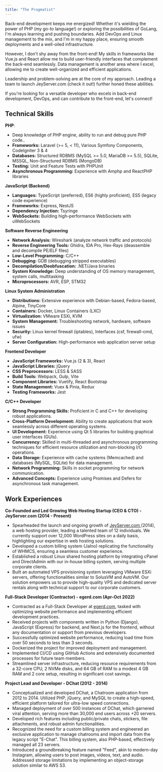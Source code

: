 ```yaml
---
title: "The Pragmatist"
---
```



Back-end development keeps me energized! Whether it's wielding the power of PHP (my go-to language!) or exploring the possibilities of GoLang, I'm always learning and pushing boundaries. Add DevOps and Linux management to the mix, and I'm in my happy place, ensuring smooth deployments and a well-oiled infrastructure.

However, I don't shy away from the front-end! My skills in frameworks like Vue.js and React allow me to build user-friendly interfaces that complement the back-end seamlessly. Data management is another area where I excel, allowing me to create well-organized and efficient applications.

Leadership and problem-solving are at the core of my approach. Leading a team to launch JeyServer.com (check it out!) further honed these abilities.

If you're looking for a versatile developer who excels in back-end development, DevOps, and can contribute to the front-end, let's connect!

Technical Skills
----------------

**PHP**:

*   Deep knowledge of PHP engine, ability to run and debug pure PHP code..
*   **Frameworks:** Laravel (>= 5, < 11), Various Symfony Components, CodeIgniter 3 & 4
*   **Databases:** Structured RDBMS (MySQL >= 5.0, MariaDB >= 5.5), SQLite, MSSQL, Non-Structured RDBMS (MongoDB)
*   **Testing:** Unit and Feature Tests with PHPUnit
*   **Asynchronous Programming:** Experience with Amphp and ReactPHP libraries

**JavaScript (Backend)**

*   **Languages:** TypeScript (preferred), ES6 (highly proficient), ES5 (legacy code experience)
*   **Frameworks:** Express, NestJS
*   **Dependency Injection:** Tsyringe
*   **WebSockets:** Building high-performance WebSockets with uWebSockets

**Software Reverse Engineering**

*   **Network Analysis:** Wireshark (analyze network traffic and protocols)
*   **Reverse Engineering Tools:** Ghidra, IDA Pro, Hex-Rays (deassemble and decompile PE/ELF files)
*   **Low-Level Programming:** C/C++
*   **Debugging:** GDB (debugging stripped executables)
*   **Decompilation/Deobfuscation:** .NET/Java binaries
*   **System Knowledge:** Deep understanding of OS memory management, system calls, multitasking
*   **Microprocessors:** AVR, ESP, STM32

**Linux System Administration**

*   **Distributions:** Extensive experience with Debian-based, Fedora-based, Alpine, TinyCore
*   **Containers:** Docker, Linux Containers (LXC)
*   **Virtualization:** VMware ESXi, KVM
*   **System Management:** Troubleshooting network, hardware, software issues
*   **Security:** Linux kernel firewall (iptables), Interfaces (csf, firewall-cmd, ufw)
*   **Server Configuration:** High-performance web application server setup

**Frontend Developer**

*   **JavaScript Frameworks:** Vue.js (2 & 3), React
*   **JavaScript Libraries:** jQuery
*   **CSS Preprocessors:** LESS & SASS
*   **Build Tools:** Webpack, Gulp, Vite
*   **Component Libraries:** Vuetify, React Bootstrap
*   **State Management:** Vuex & Pinia, Redux
*   **Testing Frameworks:** Jest

**C/C++ Developer**

*   **Strong Programming Skills:** Proficient in C and C++ for developing robust applications.
*   **Cross-Platform Development:** Ability to create applications that work seamlessly across different operating systems.
*   **UI Development:** Experience using Qt 5 libraries for building graphical user interfaces (GUIs).
*   **Concurrency:** Skilled in multi-threaded and asynchronous programming techniques for efficient resource utilization and non-blocking I/O operations.
*   **Data Storage:** Experience with cache systems (Memcached) and databases (MySQL, SQLite) for data management.
*   **Network Programming:** Skills in socket programming for network communication.
*   **Advanced Concepts:** Experience using Promises and Defers for asynchronous task management.

Work Experiences
----------------

**Co-Founded and Led Growing Web Hosting Startup (CEO & CTO) - JeyServer.com (2014 - Present)**

*   Spearheaded the launch and ongoing growth of [JeyServer.com ](https://www.jeyserver.com/)(2014), a web hosting provider, leading a talented team of 12 individuals. We currently support over 12,000 WordPress sites on a daily basis, highlighting our expertise in web hosting solutions.
*   Developed a custom billing system (Jalno) replicating the functionality of WHMCS, ensuring a seamless customer experience.
*   Established a robust Linux shared hosting platform by integrating cPanel and DirectAdmin with our in-house billing system, serving multiple corporate clients.
*   Built an automated VPS provisioning system leveraging VMware ESXi servers, offering functionalities similar to SolusVM and AutoVM. Our solution empowers us to provide high-quality VPS and dedicated server rentals along with technical support to our corporate customers.

**Full-Stack Developer (Contractor) - egerd.com (Apr-Oct 2022)**

* Contracted as a Full-Stack Developer at [egerd.com](https://egerd.com), tasked with optimizing website performance and implementing efficient development practices.
* Received projects with components written in Python (Django), JavaScript (Express) for backend, and Next.js for the frontend, without any documentation or support from previous developers.
* Successfully optimized website performance, reducing load time from over 50 seconds to less than 3 seconds.
* Dockerized the project for improved deployment and management.
* Implemented CI/CD using GitHub Actions and extensively documented processes for future team members.
* Streamlined server infrastructure, reducing resource requirements from a 32-core CPU, 2 NVMe disks, and 64 GB of RAM to a modest 4 GB RAM and 2 core setup, resulting in significant cost savings.

**Project Lead and Developer - DChat (2012 - 2014)**

* Conceptualized and developed DChat, a Chatroom application from 2012 to 2014. Utilized PHP, jQuery, and MySQL to create a high-speed, efficient platform tailored for ultra-low speed connections. 
* Managed deployment of over 500 instances of DChat, which garnered viral attention, serving more than 30,000 end users across +20 servers.
* Developed rich features including public/private chats, stickers, file attachments, and robust admin functionalities.
* Recognized the need for a custom billing system and engineered an exclusive application to manage chatrooms and import data from the legacy script "E-Chat". This billing system, also PHP-based, effectively managed all 23 servers.
* Introduced a groundbreaking feature named "Feed", akin to modern-day Instagram, allowing users to post images, videos, text, and audio. Addressed storage limitations by implementing an object-storage solution similar to AWS S3.
